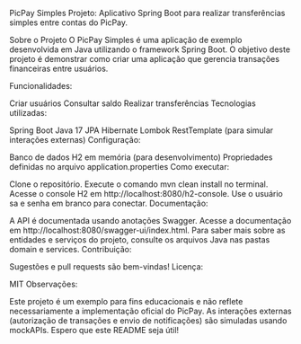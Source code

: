 
PicPay Simples
Projeto: Aplicativo Spring Boot para realizar transferências simples entre contas do PicPay.

Sobre o Projeto
O PicPay Simples é uma aplicação de exemplo desenvolvida em Java utilizando o framework Spring Boot. O objetivo deste projeto é demonstrar como criar uma aplicação que gerencia transações financeiras entre usuários.

Funcionalidades:

Criar usuários
Consultar saldo
Realizar transferências
Tecnologias utilizadas:

Spring Boot
Java 17
JPA
Hibernate
Lombok
RestTemplate (para simular interações externas)
Configuração:

Banco de dados H2 em memória (para desenvolvimento)
Propriedades definidas no arquivo application.properties
Como executar:

Clone o repositório.
Execute o comando mvn clean install no terminal.
Acesse o console H2 em http://localhost:8080/h2-console.
Use o usuário sa e senha em branco para conectar.
Documentação:

A API é documentada usando anotações Swagger. Acesse a documentação em http://localhost:8080/swagger-ui/index.html.
Para saber mais sobre as entidades e serviços do projeto, consulte os arquivos Java nas pastas domain e services.
Contribuição:

Sugestões e pull requests são bem-vindas!
Licença:

MIT
Observações:

Este projeto é um exemplo para fins educacionais e não reflete necessariamente a implementação oficial do PicPay.
As interações externas (autorização de transações e envio de notificações) são simuladas usando mockAPIs.
Espero que este README seja útil!
